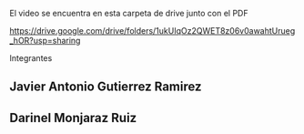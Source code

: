 El video se encuentra en esta carpeta de drive junto con el PDF

https://drive.google.com/drive/folders/1ukUIqOz2QWET8z06v0awahtUrueg_hOR?usp=sharing


Integrantes 

Javier Antonio Gutierrez Ramirez 
----------------------------------
Darinel Monjaraz Ruiz
----------------------------------
